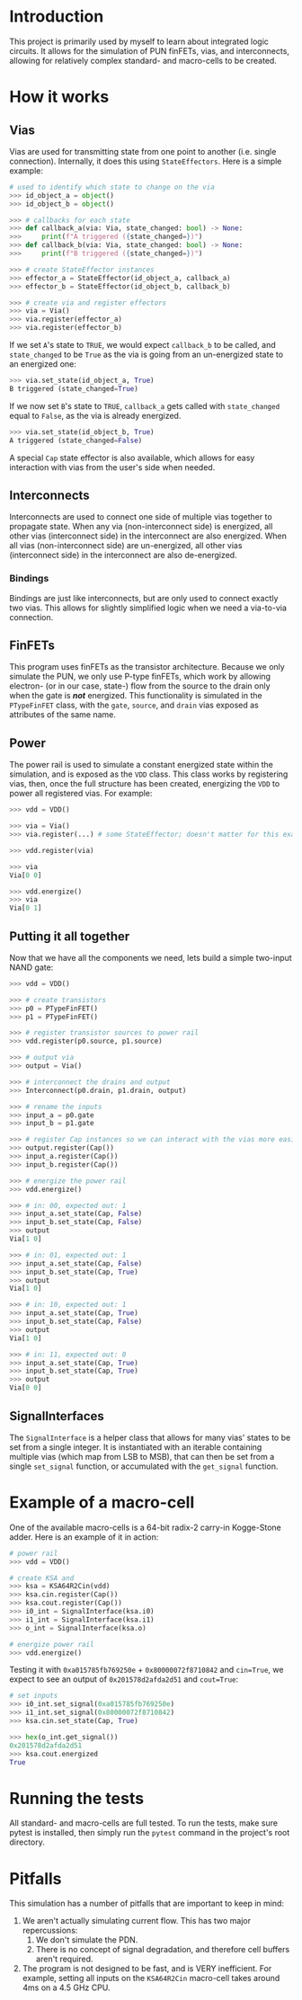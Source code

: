 # Introduction

This project is primarily used by myself to learn about integrated logic circuits. It allows for the simulation of PUN finFETs, vias, and interconnects, allowing for relatively complex standard- and macro-cells to be created.

# How it works

## Vias

Vias are used for transmitting state from one point to another (i.e. single connection). Internally, it does this using `StateEffectors`. Here is a simple example:

```py
# used to identify which state to change on the via
>>> id_object_a = object()
>>> id_object_b = object()

>>> # callbacks for each state
>>> def callback_a(via: Via, state_changed: bool) -> None:
>>>     print(f"A triggered ({state_changed=})")
>>> def callback_b(via: Via, state_changed: bool) -> None:
>>>     print(f"B triggered ({state_changed=})")

>>> # create StateEffector instances
>>> effector_a = StateEffector(id_object_a, callback_a)
>>> effector_b = StateEffector(id_object_b, callback_b)

>>> # create via and register effectors
>>> via = Via()
>>> via.register(effector_a)
>>> via.register(effector_b)
```

If we set `A`'s state to `TRUE`, we would expect `callback_b` to be called, and `state_changed` to be `True` as the via is going from an un-energized state to an energized one:

```py
>>> via.set_state(id_object_a, True)
B triggered (state_changed=True)
```

If we now set `B`'s state to `TRUE`, `callback_a` gets called with `state_changed` equal to `False`, as the via is already energized.

```py
>>> via.set_state(id_object_b, True)
A triggered (state_changed=False)
```

A special `Cap` state effector is also available, which allows for easy interaction with vias from the user's side when needed.

## Interconnects

Interconnects are used to connect one side of multiple vias together to propagate state. When any via (non-interconnect side) is energized, all other vias (interconnect side) in the interconnect are also energized. When all vias (non-interconnect side) are un-energized, all other vias (interconnect side) in the interconnect are also de-energized.

### Bindings

Bindings are just like interconnects, but are only used to connect exactly two vias. This allows for slightly simplified logic when we need a via-to-via connection.

## FinFETs

This program uses finFETs as the transistor architecture. Because we only simulate the PUN, we only use P-type finFETs, which work by allowing electron- (or in our case, state-) flow from the source to the drain only when the gate is ***not*** energized. This functionality is simulated in the `PTypeFinFET` class, with the `gate`, `source`, and `drain` vias exposed as attributes of the same name.

## Power

The power rail is used to simulate a constant energized state within the simulation, and is exposed as the `VDD` class. This class works by registering vias, then, once the full structure has been created, energizing the `VDD` to power all registered vias. For example:

```py
>>> vdd = VDD()

>>> via = Via()
>>> via.register(...) # some StateEffector; doesn't matter for this example

>>> vdd.register(via)

>>> via
Via[0 0]

>>> vdd.energize()
>>> via
Via[0 1]
```

## Putting it all together

Now that we have all the components we need, lets build a simple two-input NAND gate:

```py
>>> vdd = VDD()

>>> # create transistors
>>> p0 = PTypeFinFET()
>>> p1 = PTypeFinFET()

>>> # register transistor sources to power rail
>>> vdd.register(p0.source, p1.source)

>>> # output via
>>> output = Via()

>>> # interconnect the drains and output
>>> Interconnect(p0.drain, p1.drain, output)

>>> # rename the inputs
>>> input_a = p0.gate
>>> input_b = p1.gate

>>> # register Cap instances so we can interact with the vias more easily
>>> output.register(Cap())
>>> input_a.register(Cap())
>>> input_b.register(Cap())

>>> # energize the power rail
>>> vdd.energize()

>>> # in: 00, expected out: 1
>>> input_a.set_state(Cap, False)
>>> input_b.set_state(Cap, False)
>>> output
Via[1 0]

>>> # in: 01, expected out: 1
>>> input_a.set_state(Cap, False)
>>> input_b.set_state(Cap, True)
>>> output
Via[1 0]

>>> # in: 10, expected out: 1
>>> input_a.set_state(Cap, True)
>>> input_b.set_state(Cap, False)
>>> output
Via[1 0]

>>> # in: 11, expected out: 0
>>> input_a.set_state(Cap, True)
>>> input_b.set_state(Cap, True)
>>> output
Via[0 0]
```

## SignalInterfaces

The `SignalInterface` is a helper class that allows for many vias' states to be set from a single integer. It is instantiated with an iterable containing multiple vias (which map from LSB to MSB), that can then be set from a single `set_signal` function, or accumulated with the `get_signal` function.

# Example of a macro-cell

One of the available macro-cells is a 64-bit radix-2 carry-in Kogge-Stone adder. Here is an example of it in action:

```py
# power rail
>>> vdd = VDD()

# create KSA and 
>>> ksa = KSA64R2Cin(vdd)
>>> ksa.cin.register(Cap())
>>> ksa.cout.register(Cap())
>>> i0_int = SignalInterface(ksa.i0)
>>> i1_int = SignalInterface(ksa.i1)
>>> o_int = SignalInterface(ksa.o)

# energize power rail
>>> vdd.energize()
```

Testing it with `0xa015785fb769250e` + `0x80000072f8710842` and `cin=True`, we expect to see an output of `0x201578d2afda2d51` and `cout=True`:

```py
# set inputs
>>> i0_int.set_signal(0xa015785fb769250e)
>>> i1_int.set_signal(0x80000072f8710842)
>>> ksa.cin.set_state(Cap, True)

>>> hex(o_int.get_signal())
0x201578d2afda2d51
>>> ksa.cout.energized
True
```

# Running the tests

All standard- and macro-cells are full tested. To run the tests, make sure pytest is installed, then simply run the `pytest` command in the project's root directory.

# Pitfalls

This simulation has a number of pitfalls that are important to keep in mind:

1. We aren't actually simulating current flow. This has two major repercussions:
    1. We don't simulate the PDN.
    2. There is no concept of signal degradation, and therefore cell buffers aren't required.
2. The program is not designed to be fast, and is VERY inefficient. For example, setting all inputs on the `KSA64R2Cin` macro-cell takes around 4ms on a 4.5 GHz CPU.
